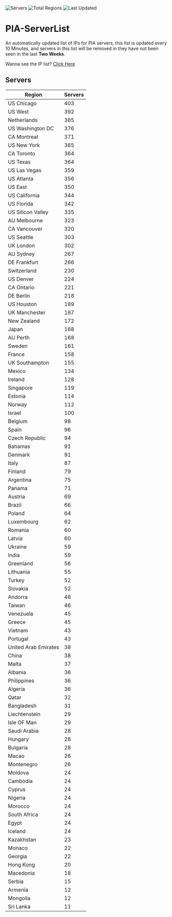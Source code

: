 ![Servers](https://img.shields.io/badge/Servers-12,436-darkgreen)
![Total Regions](https://img.shields.io/badge/Total_Regions-97-darkgreen)
![Last Updated](https://img.shields.io/badge/Last_Updated-December_16_2024_06:01_EST-darkgreen)

# PIA-ServerList
An automatically updated list of IPs for PIA servers, this list is updated every 10 Minutes, and servers in this list will be removed in they have not been seen in the last **Two Weeks**.

Wanna see the IP list? [Click Here](./servers.json)

## Servers
| Region               | Servers |
|----------------------|---------|
| US Chicago | 403 |
| US West | 392 |
| Netherlands | 385 |
| US Washington DC | 376 |
| CA Montreal | 371 |
| US New York | 365 |
| CA Toronto | 364 |
| US Texas | 364 |
| US Las Vegas | 359 |
| US Atlanta | 356 |
| US East | 350 |
| US California | 344 |
| US Florida | 342 |
| US Silicon Valley | 335 |
| AU Melbourne | 323 |
| CA Vancouver | 320 |
| US Seattle | 303 |
| UK London | 302 |
| AU Sydney | 267 |
| DE Frankfurt | 266 |
| Switzerland | 230 |
| US Denver | 224 |
| CA Ontario | 221 |
| DE Berlin | 218 |
| US Houston | 189 |
| UK Manchester | 187 |
| New Zealand | 172 |
| Japan | 168 |
| AU Perth | 168 |
| Sweden | 161 |
| France | 158 |
| UK Southampton | 155 |
| Mexico | 134 |
| Ireland | 128 |
| Singapore | 119 |
| Estonia | 114 |
| Norway | 112 |
| Israel | 100 |
| Belgium | 98 |
| Spain | 96 |
| Czech Republic | 94 |
| Bahamas | 91 |
| Denmark | 91 |
| Italy | 87 |
| Finland | 79 |
| Argentina | 75 |
| Panama | 71 |
| Austria | 69 |
| Brazil | 66 |
| Poland | 64 |
| Luxembourg | 62 |
| Romania | 60 |
| Latvia | 60 |
| Ukraine | 59 |
| India | 59 |
| Greenland | 56 |
| Lithuania | 55 |
| Turkey | 52 |
| Slovakia | 52 |
| Andorra | 48 |
| Taiwan | 46 |
| Venezuela | 45 |
| Greece | 45 |
| Vietnam | 43 |
| Portugal | 43 |
| United Arab Emirates | 38 |
| China | 38 |
| Malta | 37 |
| Albania | 36 |
| Philippines | 36 |
| Algeria | 36 |
| Qatar | 32 |
| Bangladesh | 31 |
| Liechtenstein | 29 |
| Isle OF Man | 29 |
| Saudi Arabia | 28 |
| Hungary | 28 |
| Bulgaria | 28 |
| Macao | 26 |
| Montenegro | 26 |
| Moldova | 24 |
| Cambodia | 24 |
| Cyprus | 24 |
| Nigeria | 24 |
| Morocco | 24 |
| South Africa | 24 |
| Egypt | 24 |
| Iceland | 24 |
| Kazakhstan | 23 |
| Monaco | 22 |
| Georgia | 22 |
| Hong Kong | 20 |
| Macedonia | 18 |
| Serbia | 15 |
| Armenia | 12 |
| Mongolia | 12 |
| Sri Lanka | 11 |